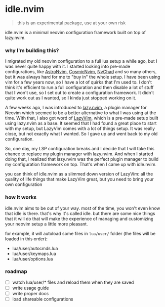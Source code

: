# idle.nvim

> this is an experimental package, use at your own risk

idle.nvim is a minimal neovim configuration framework built on top of lazy.nvim.

### why I'm building this?

I migrated my old neovim configuration to a full lua setup a while ago, but I
was never quite happy with it. I started looking into pre-made configurations,
like [AstroNvim](https://astronvim.com/),
[CosmicNvim](https://github.com/CosmicNvim/CosmicNvim),
[NvChad](https://nvchad.com/) and so many others, but it was always hard for me
to "buy in" the whole setup. I have been using vim for a few years now, so I
have a lot of quirks that I'm used to. I don't think it's efficient to run a
full configuration and then disable a lot of stuff that I won't use, so I set
out to create a configuration framework. It didn't quite work out as I wanted,
so I kinda just stopped working on it.

A few weeks ago, I was introduced to
[lazy.nvim](https://github.com/folke/lazy.nvim/), a plugin manager for Neovim
which seemed to be a better alternative to what I was using at the time. With
that, I also got word of [LazyVim](https://github.com/LazyVim/LazyVim), which is
a pre-made setup built using lazy.nvim as a base. It seemed that I had found a
great place to start with my setup, but LazyVim comes with a lot of things
setup. It was really close, but not exactly what I wanted. So I gave up and went
back to my old configuration.

So, one day, my LSP configuration breaks and I decide that I will take this
chance to replace my plugin manager with lazy.nvim. And when I started doing
that, I realized that lazy.nvim was the perfect plugin manager to build my
configuration framework on top. That's when I came up with idle.nvim.

you can think of idle.nvim as a slimmed down version of LazyVim: all the quality
of life things that make LazyVim great, but you need to bring your own
configuration

### how it works

idle.nvim aims to be out of your way. most of the time, you won't even know that
idle is there. that's why it's called idle. but there are some nice things that
it will do that will make the experience of managing and customizing your neovim
setup a little more pleasant.

for example, it will autoload some files in `lua/user/` folder (the files will
  be loaded in this order):

 - lua/user/autocmds.lua
 - lua/user/keymaps.lua
 - lua/user/options.lua

### roadmap

 - [ ] watch lua/user/* files and reload them when they are saved
 - [ ] write usage guide
 - [ ] write proper docs
 - [ ] load shareable configurations
